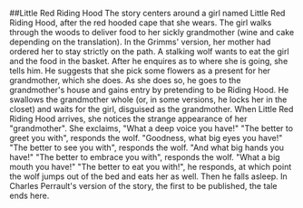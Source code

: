 ##Little Red Riding Hood
The story centers around a girl named Little Red Riding Hood, after the red hooded cape that she wears. The girl walks through the woods to deliver food to her sickly grandmother (wine and cake depending on the translation). In the Grimms' version, her mother had ordered her to stay strictly on the path.
A stalking wolf wants to eat the girl and the food in the basket. After he enquires as to where she is going, she tells him. He suggests that she pick some flowers as a present for her grandmother, which she does. As she does so, he goes to the grandmother's house and gains entry by pretending to be Riding Hood. He swallows the grandmother whole (or, in some versions, he locks her in the closet) and waits for the girl, disguised as the grandmother.
When Little Red Riding Hood arrives, she notices the strange appearance of her "grandmother". She exclaims, "What a deep voice you have!" "The better to greet you with", responds the wolf. "Goodness, what big eyes you have!" "The better to see you with", responds the wolf. "And what big hands you have!" "The better to embrace you with", responds the wolf. "What a big mouth you have!" "The better to eat you with!", he responds, at which point the wolf jumps out of the bed and eats her as well. Then he falls asleep. In Charles Perrault's version of the story, the first to be published, the tale ends here.
